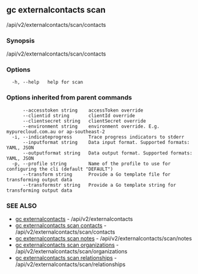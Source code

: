 ## gc externalcontacts scan

/api/v2/externalcontacts/scan/contacts

### Synopsis

/api/v2/externalcontacts/scan/contacts

### Options

```
  -h, --help   help for scan
```

### Options inherited from parent commands

```
      --accesstoken string    accessToken override
      --clientid string       clientId override
      --clientsecret string   clientSecret override
      --environment string    environment override. E.g. mypurecloud.com.au or ap-southeast-2
  -i, --indicateprogress      Trace progress indicators to stderr
      --inputformat string    Data input format. Supported formats: YAML, JSON
      --outputformat string   Data output format. Supported formats: YAML, JSON
  -p, --profile string        Name of the profile to use for configuring the cli (default "DEFAULT")
      --transform string      Provide a Go template file for transforming output data
      --transformstr string   Provide a Go template string for transforming output data
```

### SEE ALSO

* [gc externalcontacts](gc_externalcontacts.html)	 - /api/v2/externalcontacts
* [gc externalcontacts scan contacts](gc_externalcontacts_scan_contacts.html)	 - /api/v2/externalcontacts/scan/contacts
* [gc externalcontacts scan notes](gc_externalcontacts_scan_notes.html)	 - /api/v2/externalcontacts/scan/notes
* [gc externalcontacts scan organizations](gc_externalcontacts_scan_organizations.html)	 - /api/v2/externalcontacts/scan/organizations
* [gc externalcontacts scan relationships](gc_externalcontacts_scan_relationships.html)	 - /api/v2/externalcontacts/scan/relationships


